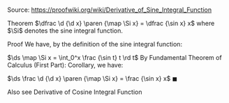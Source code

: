 # 

Source: https://proofwiki.org/wiki/Derivative_of_Sine_Integral_Function

Theorem
$\dfrac \d {\d x} \paren {\map \Si x} = \dfrac {\sin x} x$
where $\Si$ denotes the sine integral function.


Proof
We have, by the definition of the sine integral function: 

$\ds \map \Si x = \int_0^x \frac {\sin t} t \rd t$
By Fundamental Theorem of Calculus (First Part): Corollary, we  have: 

$\ds \frac \d {\d x} \paren {\map \Si x} = \frac {\sin x} x$
$\blacksquare$


Also see
Derivative of Cosine Integral Function




